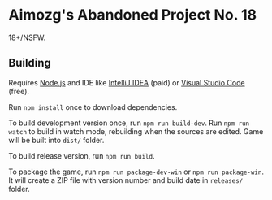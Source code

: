 # Aimozg's Abandoned Project No. 18

18+/NSFW.

## Building

Requires [Node.js](https://nodejs.org) and IDE like [IntelliJ IDEA](https://www.jetbrains.com/idea/) (paid) or [Visual Studio Code](https://code.visualstudio.com) (free).

Run `npm install` once to download dependencies.

To build development version once, run `npm run build-dev`. Run `npm run watch` to build in watch mode, rebuilding when the sources are edited. Game will be built into `dist/` folder.

To build release version, run `npm run build`.

To package the game, run `npm run package-dev-win` or `npm run package-win`. It will create a ZIP file with version number and build date in `releases/` folder.
